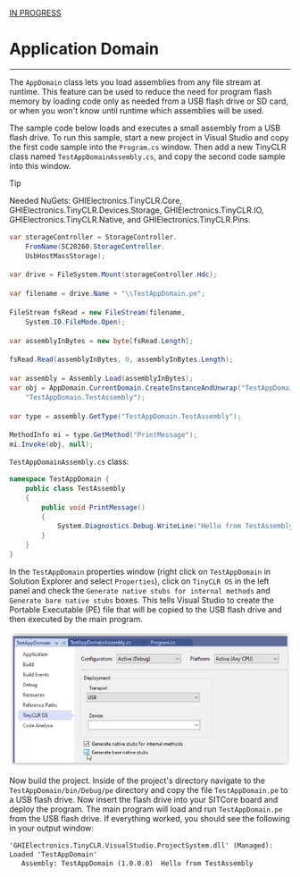 [IN PROGRESS](error.md) 
# Application Domain
---
The `AppDomain` class lets you load assemblies from any file stream at runtime. This feature can be used to reduce the need for program flash memory by loading code only as needed from a USB flash drive or SD card, or when you won't know until runtime which assemblies will be used.

The sample code below loads and executes a small assembly from a USB flash drive. To run this sample, start a new project in Visual Studio and copy the first code sample into the `Program.cs` window. Then add a new TinyCLR class named `TestAppDomainAssembly.cs`, and copy the second code sample into this window.

> [!Tip]
> Needed NuGets: GHIElectronics.TinyCLR.Core, GHIElectronics.TinyCLR.Devices.Storage, GHIElectronics.TinyCLR.IO, GHIElectronics.TinyCLR.Native, and GHIElectronics.TinyCLR.Pins.

```cs
var storageController = StorageController.
    FromName(SC20260.StorageController.
    UsbHostMassStorage);

var drive = FileSystem.Mount(storageController.Hdc);

var filename = drive.Name + "\\TestAppDomain.pe";

FileStream fsRead = new FileStream(filename,
    System.IO.FileMode.Open);

var assemblyInBytes = new byte[fsRead.Length];

fsRead.Read(assemblyInBytes, 0, assemblyInBytes.Length);

var assembly = Assembly.Load(assemblyInBytes);
var obj = AppDomain.CurrentDomain.CreateInstanceAndUnwrap("TestAppDomain",
    "TestAppDomain.TestAssembly");

var type = assembly.GetType("TestAppDomain.TestAssembly");

MethodInfo mi = type.GetMethod("PrintMessage");
mi.Invoke(obj, null);
```

`TestAppDomainAssembly.cs` class:

```cs
namespace TestAppDomain {
    public class TestAssembly
    {
        public void PrintMessage()
        {
            System.Diagnostics.Debug.WriteLine("Hello from TestAssembly");
        }
    }
}
```

In the `TestAppDomain` properties window (right click on `TestAppDomain` in Solution Explorer and select `Properties`), click on `TinyCLR OS` in the left panel and check the `Generate native stubs for internal methods` and `Generate bare native stubs` boxes. This tells Visual Studio to create the Portable Executable (PE) file that will be copied to the USB flash drive and then executed by the main program.

![Native stubs check boxes](images/native-stubs-check-boxes.png)

Now build the project. Inside of the project's directory navigate to the `TestAppDomain/bin/Debug/pe` directory and copy the file `TestAppDomain.pe` to a USB flash drive. Now insert the flash drive into your SITCore board and deploy the program. The main program will load and run `TestAppDomain.pe` from the USB flash drive. If everything worked, you should see the following in your output window:

```text
'GHIElectronics.TinyCLR.VisualStudio.ProjectSystem.dll' (Managed): Loaded 'TestAppDomain'
   Assembly: TestAppDomain (1.0.0.0)  Hello from TestAssembly
```

